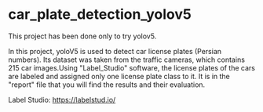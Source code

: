# car_plate_detection_yolov5

This project has been done only to try yolov5.

In this project, yoloV5 is used to detect car license plates (Persian numbers). Its dataset was taken from the traffic cameras, which contains 215 car images.Using "Label_Studio" software, the license plates of the cars are labeled and assigned only one license plate class to it.
It is in the "report" file that you will find the results and their evaluation.

Label Studio: https://labelstud.io/
